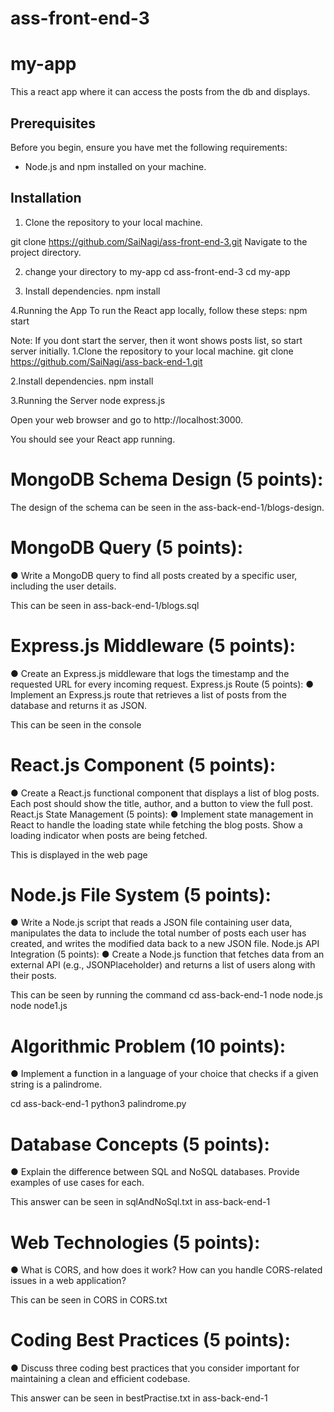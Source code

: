 # ass-front-end-3
# my-app

This a react app where it can access the posts from the db and displays.

## Prerequisites
Before you begin, ensure you have met the following requirements:
- Node.js and npm installed on your machine.

## Installation
1. Clone the repository to your local machine.

git clone https://github.com/SaiNagi/ass-front-end-3.git
Navigate to the project directory.

2. change your directory to my-app
cd ass-front-end-3
cd my-app


4. Install dependencies.
npm install

4.Running the App
To run the React app locally, follow these steps:
npm start

Note: If you dont start the server, then it wont shows posts list, so start server initially.
  1.Clone the repository to your local machine. git clone https://github.com/SaiNagi/ass-back-end-1.git
  
  2.Install dependencies. npm install

  3.Running the Server node express.js
  

Open your web browser and go to http://localhost:3000.

You should see your React app running.


# MongoDB Schema Design (5 points): 
The design of the schema can be seen in the ass-back-end-1/blogs-design.

# MongoDB Query (5 points):
● Write a MongoDB query to find all posts created by a specific user,
including the user details.

This can be seen in ass-back-end-1/blogs.sql

# Express.js Middleware (5 points):
● Create an Express.js middleware that logs the timestamp and the
requested URL for every incoming request.
Express.js Route (5 points):
● Implement an Express.js route that retrieves a list of posts from the
database and returns it as JSON.

This can be seen in the console 

# React.js Component (5 points):
● Create a React.js functional component that displays a list of blog
posts. Each post should show the title, author, and a button to view the
full post.
React.js State Management (5 points):
● Implement state management in React to handle the loading state
while fetching the blog posts. Show a loading indicator when posts are
being fetched.

This is displayed in the web page 

# Node.js File System (5 points):
● Write a Node.js script that reads a JSON file containing user data,
manipulates the data to include the total number of posts each user
has created, and writes the modified data back to a new JSON file.
Node.js API Integration (5 points):
● Create a Node.js function that fetches data from an external API (e.g.,
JSONPlaceholder) and returns a list of users along with their posts.

This can be seen by running the command 
cd ass-back-end-1
node node.js 
node node1.js

# Algorithmic Problem (10 points):
● Implement a function in a language of your choice that checks if a
given string is a palindrome.

cd ass-back-end-1
python3 palindrome.py

# Database Concepts (5 points):
● Explain the difference between SQL and NoSQL databases. Provide
examples of use cases for each.

This answer can be seen in sqlAndNoSql.txt in ass-back-end-1

# Web Technologies (5 points):
● What is CORS, and how does it work? How can you handle
CORS-related issues in a web application?

This can be seen in CORS in CORS.txt 

# Coding Best Practices (5 points):
● Discuss three coding best practices that you consider important for
maintaining a clean and efficient codebase.

This answer can be seen in bestPractise.txt in ass-back-end-1
